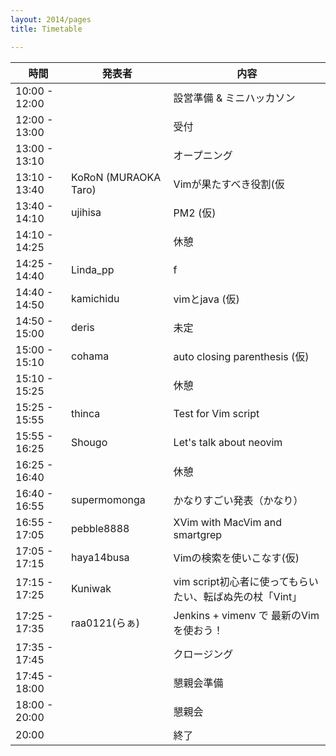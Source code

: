 ```yaml
---
layout: 2014/pages
title: Timetable

---
```


|時間 |発表者| 内容|
|----|---|---|
|10:00 - 12:00|                      |設営準備 & ミニハッカソン                               |
|12:00 - 13:00|                      |受付                                                    |
|13:00 - 13:10|                      |オープニング                                            |
|13:10 - 13:40| KoRoN (MURAOKA Taro) |Vimが果たすべき役割(仮                                  |
|13:40 - 14:10| ujihisa              |PM2 (仮)                                                |
|14:10 - 14:25|                      |休憩                                                    |
|14:25 - 14:40| Linda_pp             |f                                                       |
|14:40 - 14:50| kamichidu            |vimとjava (仮)                                          |
|14:50 - 15:00| deris                |未定                                                    |
|15:00 - 15:10| cohama               |auto closing parenthesis (仮)                           |
|15:10 - 15:25|                      |休憩                                                    |
|15:25 - 15:55| thinca               |Test for Vim script                                     |
|15:55 - 16:25| Shougo               |Let's talk about neovim                                 |
|16:25 - 16:40|                      |休憩                                                    |
|16:40 - 16:55| supermomonga         |かなりすごい発表（かなり）                              |
|16:55 - 17:05| pebble8888           |XVim with MacVim and smartgrep                          |
|17:05 - 17:15| haya14busa           |Vimの検索を使いこなす(仮)                               |
|17:15 - 17:25| Kuniwak              |vim script初心者に使ってもらいたい、転ばぬ先の杖「Vint」|
|17:25 - 17:35| raa0121(らぁ)        |Jenkins + vimenv で 最新のVimを使おう！                 |
|17:35 - 17:45|                      |クロージング                                            |
|17:45 - 18:00|                      |懇親会準備                                              |
|18:00 - 20:00|                      |懇親会                                                  |
|20:00        |                      | 終了                                                   |
